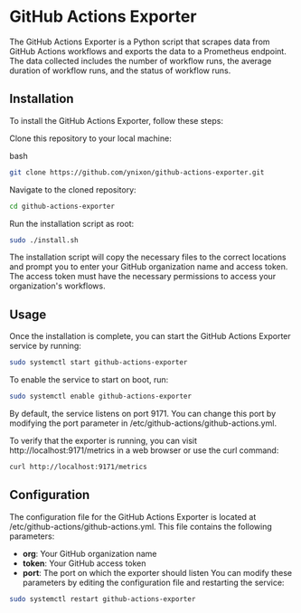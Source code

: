 # GitHub Actions Exporter
The GitHub Actions Exporter is a Python script that scrapes data from GitHub Actions workflows and exports the data to a Prometheus endpoint. The data collected includes the number of workflow runs, the average duration of workflow runs, and the status of workflow runs.

## Installation
To install the GitHub Actions Exporter, follow these steps:

Clone this repository to your local machine:

bash
```bash
git clone https://github.com/ynixon/github-actions-exporter.git
```
Navigate to the cloned repository:

```bash
cd github-actions-exporter
```
Run the installation script as root:

```bash
sudo ./install.sh
```
The installation script will copy the necessary files to the correct locations and prompt you to enter your GitHub organization name and access token. The access token must have the necessary permissions to access your organization's workflows.

## Usage
Once the installation is complete, you can start the GitHub Actions Exporter service by running:

```bash
sudo systemctl start github-actions-exporter
```
To enable the service to start on boot, run:

```bash
sudo systemctl enable github-actions-exporter
```
By default, the service listens on port 9171. You can change this port by modifying the port parameter in /etc/github-actions/github-actions.yml.

To verify that the exporter is running, you can visit http://localhost:9171/metrics in a web browser or use the curl command:
```bash
curl http://localhost:9171/metrics
```

## Configuration
The configuration file for the GitHub Actions Exporter is located at /etc/github-actions/github-actions.yml. This file contains the following parameters:

- **org**: Your GitHub organization name
- **token**: Your GitHub access token
- **port**: The port on which the exporter should listen
You can modify these parameters by editing the configuration file and restarting the service:
```bash
sudo systemctl restart github-actions-exporter
```
